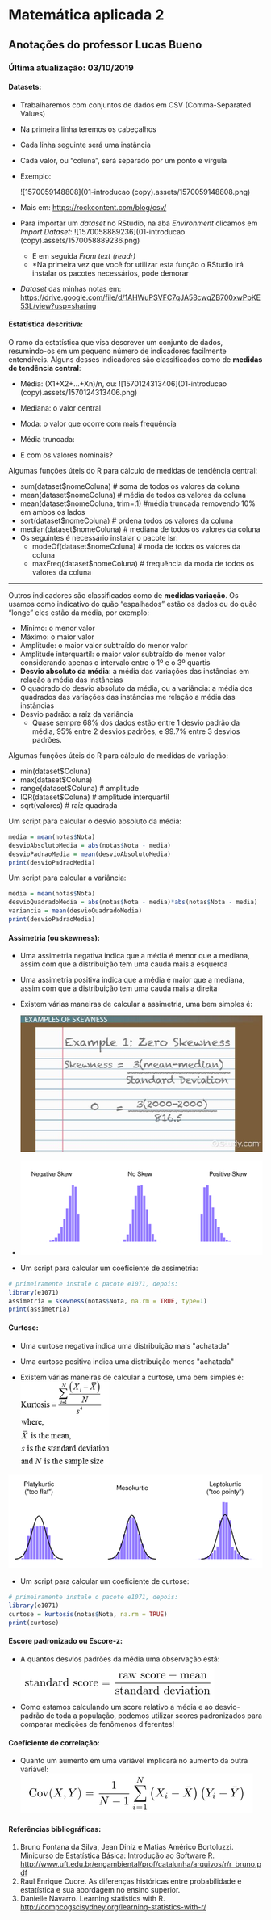 # Matemática aplicada 2

## Anotações do professor Lucas Bueno

### Última atualização: 03/10/2019

#### Datasets:

- Trabalharemos com conjuntos de dados em CSV (Comma-Separated Values)

- Na primeira linha teremos os cabeçalhos

- Cada linha seguinte será uma instância

- Cada valor, ou “coluna”, será separado por um ponto e vírgula

- Exemplo:

     ![1570059148808](01-introducao (copy).assets/1570059148808.png)

- Mais em: https://rockcontent.com/blog/csv/

- Para importar um *dataset* no RStudio, na aba *Environment* clicamos em *Import Dataset*: ![1570058889236](01-introducao (copy).assets/1570058889236.png)

    - E em seguida *From text (readr)*
    - *Na primeira vez que você for utilizar esta função o RStudio irá instalar os pacotes necessários, pode demorar
    
- *Dataset* das minhas notas em: https://drive.google.com/file/d/1AHWuPSVFC7qJA58cwqZB700xwPpKE53L/view?usp=sharing

#### Estatística descritiva:

O ramo da estatística que visa descrever um conjunto de dados, resumindo-os em um pequeno número de indicadores facilmente entendíveis. Alguns desses indicadores são classificados como de **medidas de tendência central**:

- Média:  (X1+X2+…+Xn)/n, ou: ![1570124313406](01-introducao (copy).assets/1570124313406.png)
- Mediana: o valor central
- Moda: o valor que ocorre com mais frequência

- Média truncada: 
- E com os valores nominais?

Algumas funções úteis do R para cálculo de medidas de tendência central:

- sum(dataset$nomeColuna) # soma de todos os valores da coluna
- mean(dataset$nomeColuna) # média de todos os valores da coluna
- mean(dataset$nomeColuna, trim=.1) #média truncada removendo 10% em ambos os lados
- sort(dataset$nomeColuna) # ordena todos os valores da coluna
- median(dataset$nomeColuna) # mediana de todos os valores da coluna
- Os seguintes é necessário instalar o pacote lsr:
    - modeOf(dataset$nomeColuna) # moda de todos os valores da coluna
    - maxFreq(dataset$nomeColuna) # frequência da moda de todos os valores da coluna

------

Outros indicadores são classificados como de **medidas variação**. Os usamos como indicativo do quão “espalhados” estão os dados ou do quão “longe” eles estão da média, por exemplo:

- Mínimo: o menor valor
- Máximo: o maior valor
- Amplitude: o maior valor subtraído do menor valor
- Amplitude interquartil: o maior valor subtraído do menor valor considerando apenas o intervalo entre o 1º e o 3º quartis
- **Desvio absoluto da média**: a média das variações das instâncias em relação a média das instâncias
- O quadrado do desvio absoluto da média, ou a variância: a média dos quadrados das variações das instâncias me relação a média das instâncias
- Desvio padrão: a raíz da variância
    - Quase sempre 68% dos dados estão entre 1 desvio padrão da média, 95% entre 2 desvios padrões, e 99.7% entre 3 desvios padrões.

Algumas funções úteis do R para cálculo de medidas de variação:

- min(dataset$Coluna)
- max(dataset$Coluna)
- range(dataset$Coluna) # amplitude
- IQR(dataset$Coluna) # amplitude interquartil
- sqrt(valores) # raíz quadrada

Um script para calcular o desvio absoluto da média:
```R
media = mean(notas$Nota)
desvioAbsolutoMedia = abs(notas$Nota - media)
desvioPadraoMedia = mean(desvioAbsolutoMedia)
print(desvioPadraoMedia)
```

Um script para calcular a variância:
```R
media = mean(notas$Nota)
desvioQuadradoMedia = abs(notas$Nota - media)*abs(notas$Nota - media)
variancia = mean(desvioQuadradoMedia)
print(desvioPadraoMedia)
```

#### Assimetria (ou skewness):
 - Uma assimetria negativa indica que a média é menor que a mediana, assim com que a distribuição tem uma cauda mais a esquerda

 - Uma assimetria positiva indica que a média é maior que a mediana, assim com que a distribuição tem uma cauda mais a direita

 - Existem várias maneiras de calcular a assimetria, uma bem simples é:

    ![Resultado de imagem para skewness formula](02-estatistica-descritiva.assets/skewness-in-statistics-definition-formula-and-examples_thumbnail_126941.jpg)
 - ![1571946647557](02-estatistica-descritiva.assets/1571946647557.png)
 - Um script para calcular um coeficiente de assimetria:
```R
# primeiramente instale o pacote e1071, depois:
library(e1071)
assimetria = skewness(notas$Nota, na.rm = TRUE, type=1)
print(assimetria)
```
#### Curtose:
 - Uma curtose negativa indica uma distribuição mais "achatada"

 - Uma curtose positiva indica uma distribuição menos "achatada"

 - Existem várias maneiras de calcular a curtose, uma bem simples é:
    ![Resultado de imagem para kurtosis formula](02-estatistica-descritiva.assets/DC-2195V1.gif)

  ![1571947105751](02-estatistica-descritiva.assets/1571947105751.png)

 - Um script para calcular um coeficiente de curtose:
```R
# primeiramente instale o pacote e1071, depois:
library(e1071)
curtose = kurtosis(notas$Nota, na.rm = TRUE)
print(curtose)
```
#### Escore padronizado ou Escore-z:
 - A quantos desvios padrões da média uma observação está:
    ![image-20191102151026940](02-estatistica-descritiva.assets/image-20191102151026940.png)
 - Como estamos calculando um score relativo a média e ao desvio-padrão de toda a população, podemos utilizar scores padronizados para comparar medições de fenômenos diferentes!

#### Coeficiente de correlação:
 - Quanto um aumento em uma variável implicará no aumento da outra variável:
![image-20191102153246023](02-estatistica-descritiva.assets/image-20191102153246023.png)


#### Referências bibliográficas:

1. Bruno Fontana da Silva, Jean Diniz e Matias Américo Bortoluzzi. Minicurso de Estatística Básica: Introdução ao Software R. http://www.uft.edu.br/engambiental/prof/catalunha/arquivos/r/r_bruno.pdf
2. Raul Enrique Cuore. As diferenças históricas entre probabilidade e estatística e sua abordagem no ensino superior.
3. Danielle Navarro. Learning statistics with R. http://compcogscisydney.org/learning-statistics-with-r/
